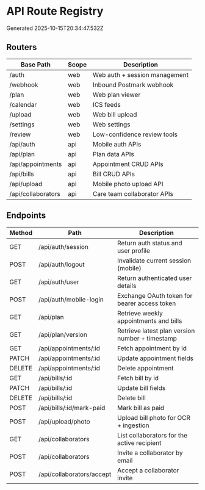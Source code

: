 # API Route Registry

Generated 2025-10-15T20:34:47.532Z

## Routers

| Base Path | Scope | Description |
| --- | --- | --- |
| /auth | web | Web auth + session management |
| /webhook | web | Inbound Postmark webhook |
| /plan | web | Web plan viewer |
| /calendar | web | ICS feeds |
| /upload | web | Web bill upload |
| /settings | web | Web settings |
| /review | web | Low-confidence review tools |
| /api/auth | api | Mobile auth APIs |
| /api/plan | api | Plan data APIs |
| /api/appointments | api | Appointment CRUD APIs |
| /api/bills | api | Bill CRUD APIs |
| /api/upload | api | Mobile photo upload API |
| /api/collaborators | api | Care team collaborator APIs |

## Endpoints

| Method | Path | Description |
| --- | --- | --- |
| GET | /api/auth/session | Return auth status and user profile |
| POST | /api/auth/logout | Invalidate current session (mobile) |
| GET | /api/auth/user | Return authenticated user details |
| POST | /api/auth/mobile-login | Exchange OAuth token for bearer access token |
| GET | /api/plan | Retrieve weekly appointments and bills |
| GET | /api/plan/version | Retrieve latest plan version number + timestamp |
| GET | /api/appointments/:id | Fetch appointment by id |
| PATCH | /api/appointments/:id | Update appointment fields |
| DELETE | /api/appointments/:id | Delete appointment |
| GET | /api/bills/:id | Fetch bill by id |
| PATCH | /api/bills/:id | Update bill fields |
| DELETE | /api/bills/:id | Delete bill |
| POST | /api/bills/:id/mark-paid | Mark bill as paid |
| POST | /api/upload/photo | Upload bill photo for OCR + ingestion |
| GET | /api/collaborators | List collaborators for the active recipient |
| POST | /api/collaborators | Invite a collaborator by email |
| POST | /api/collaborators/accept | Accept a collaborator invite |
